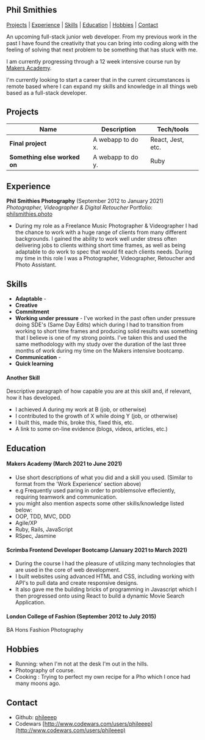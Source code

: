 ## Phil Smithies

[Projects](https://github.com/phileeep/CV/#projects) | [Experience](https://github.com/phileeep/CV/#experience) | [Skills](https://github.com/phileeep/CV/#skills) | [Education](https://github.com/phileeep/CV/#education) | [Hobbies](https://github.com/phileeep/CV/#hobbies) | [Contact](https://github.com/phileeep/CV/#contact)

An upcoming full-stack junior web developer.  From my previous work in the past I have found the creativity that you can bring into coding along with the feeling of solving that next problem to be something that has stuck with me. 

I am currently progressing through a 12 week intensive course run by [Makers Academy](https://github.com/makersacademy). 

I'm currently looking to start a career that in the current circumstances is remote based where I can expand my skills and knowledge in all things web based as a full-stack developer. 

## Projects

| Name                         | Description       | Tech/tools        |
| ---------------------------- | ----------------- | ----------------- |
| **Final project**            | A webapp to do x. | React, Jest, etc. |
| **Something else worked on** | A webapp to do y. | Ruby              |

## Experience

**Phil Smithies Photography** (September 2012 to January 2021)  
_Photographer, Videographer & Digital Retoucher_
Portfolio: [philsmithies.photo](http://www.philsmithies.photo)

- During my role as a Freelance Music Photographer & Videographer I had the chance to work with a huge range of clients from many different backgrounds. I gained the ability to work well under stress often delivering jobs to clients withing short time frames, as well as being adaptable to do work to spec that would fit each clients needs. During my time in this role I was a Photographer, Videographer, Retoucher and Photo Assistant. 

## Skills

- **Adaptable** - 
- **Creative**
- **Commitment**
- **Working under pressure** - I've worked in the past often under pressure doing SDE's (Same Day Edits) which during I had to transition from working to short time frames and producing solid results was something that I believe is one of my strong points. I've taken this and used the same methodology with my study over the duration of the last three months of work during my time on the Makers intensive bootcamp. 
- **Communication** - 
- **Quick learning**

#### Another Skill

Descriptive paragraph of how capable you are at this skill and, if relevant, how it has developed.

- I achieved A during my work at B (job, or otherwise)
- I contributed to the growth of X while doing Y (job, or otherwise)
- I built this, made this, broke this, fixed this, etc.
- A link to some on-line evidence (blogs, videos, articles, etc.)

## Education

#### Makers Academy (March 2021 to June 2021)
- Use short descriptions of what you did and a skill you used. (Similar to format from the 'Work Experience' section above)
- e.g Frequently used paring in order to problemsolve effeciently, requiring teamwork and communication.
- you might also mention aspects some other skills/knowledge listed below: 
- OOP, TDD, MVC, DDD
- Agile/XP
- Ruby, Rails, JavaScript
- RSpec, Jasmine

#### Scrimba Frontend Developer Bootcamp (January 2021 to March 2021)
- During the course I had the pleasure of utilizing many technologies that are used in the core of web development. 
- I built websites using advanced HTML and CSS, including working with API's to pull data and create responsive designs. 
- It also gave me the building bricks of programming in Javascript which I then progressed onto using React to build a dynamic Movie Search Application. 

#### London College of Fashion (September 2012 to July 2015)

BA Hons Fashion Photography

## Hobbies

- Running: when I'm not at the desk I'm out in the hills. 
- Photography of course. 
- Cooking : Trying to perfect my own recipe for a Pho which I once had many moons ago. 

## Contact
- Github: [phileeep](https://github.com/phileeep/)
- Codewars [http://www.codewars.com/users/phileeep](http://www.codewars.com/users/phileeep)